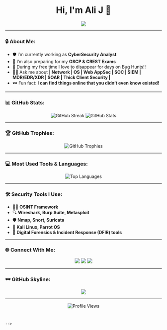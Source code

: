 <h1 align="center">Hi, I'm Ali J 👋</h1>

<p align="center">
  <img src="https://readme-typing-svg.herokuapp.com?font=Fira+Code&weight=500&size=24&pause=1000&color=00FF00&width=435&lines=Welcome+to+my+GitHub!;Cybersecurity+Analyst;Ethical+Hacker;Threat+Intelligence+Researcher" />
</p>

---

### 🔒 About Me:
- 🛡️ I’m currently working as **CyberSecurity Analyst**
- 🎯 I’m also preparing for my **OSCP & CREST Exams**
- 🤝 During my free time I love to disappear for days on Bug Hunts!!
- 🕵️‍♂️ Ask me about **| Network | OS | Web AppSec | SOC | SIEM | MDR/EDR/XDR | SOAR | Thick Client Security |**
- 🕶️ Fun fact: **I can find things online that you didn’t even know existed!**

---

### 📊 GitHub Stats:
<p align="center">
  <img src="https://github-readme-streak-stats.herokuapp.com/?user=tekn1nja69&theme=tokyonight&hide_border=true" alt="GitHub Streak" />
  <img src="https://github-readme-stats.vercel.app/api?username=tekn1nja69&show_icons=true&theme=tokyonight&hide_border=true" alt="GitHub Stats" />
</p>

---

### 🏆 GitHub Trophies:
<p align="center">
  <img src="https://github-profile-trophy.vercel.app/?username=tekn1nja69&theme=dracula&margin-w=15&margin-h=15" alt="GitHub Trophies" />
</p>

---

### 💻 Most Used Tools & Languages:
<p align="center">
  <img src="https://github-readme-stats.vercel.app/api/top-langs/?username=tekn1nja69&layout=compact&theme=tokyonight&hide_border=true" alt="Top Languages" />
</p>

---

### 🛠️ Security Tools I Use:
- 🕵️‍♂️ **OSINT Framework**
- 🔍 **Wireshark, Burp Suite, Metasploit**
- 🛡️ **Nmap, Snort, Suricata**
- 🔐 **Kali Linux, Parrot OS**
- 📜 **Digital Forensics & Incident Response (DFIR) tools**

---

### 🌐 Connect With Me:
<p align="center">
  <a href="https://linkedin.com/in/yourprofile"><img src="https://img.shields.io/badge/LinkedIn-0A66C2?style=for-the-badge&logo=linkedin&logoColor=white" /></a>
  <a href="https://twitter.com/yourprofile"><img src="https://img.shields.io/badge/Twitter-1DA1F2?style=for-the-badge&logo=twitter&logoColor=white" /></a>
  <a href="mailto:your.email@example.com"><img src="https://img.shields.io/badge/Email-D14836?style=for-the-badge&logo=gmail&logoColor=white" /></a>
</p>

---

### 🕶️ GitHub Skyline:
<p align="center">
  <a href="https://skyline.github.com/yourusername/2024"><img src="https://img.shields.io/badge/GitHub%20Skyline-FF69B4?style=for-the-badge&logo=github&logoColor=white" /></a>
</p>

---

<p align="center">
  <img src="https://komarev.com/ghpvc/?username=yourusername&label=Profile%20Views&color=blue&style=flat" alt="Profile Views" />
</p>

```


-->
